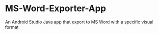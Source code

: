 # MS-Word-Exporter-App
An Android Studio Java app that export to MS Word with a specific visual format
